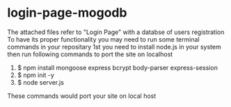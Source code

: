# login-page-mogodb
The attached files refer to "Login Page" with a databse of users registration
To have its proper functionality you may need to run some terminal commands in your repositary 
1st you need to install node.js in your system then run following commands to port the site on localhost
1. $ npm install mongoose express bcrypt body-parser express-session
2. $ npm init -y
3. $ node server.js

These commands would port your site on local host
